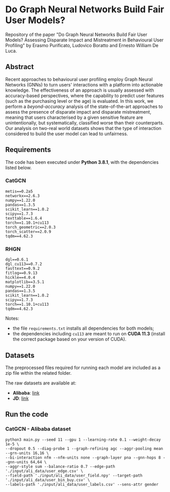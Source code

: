 # Do Graph Neural Networks Build Fair User Models?
Repository of the paper "Do Graph Neural Networks Build Fair User Models? Assessing Disparate Impact and Mistreatment in Behavioural User Profiling" by Erasmo Purificato, Ludovico Boratto and Ernesto William De Luca.

## Abstract
Recent approaches to behavioural user profiling employ Graph Neural Networks (GNNs) to turn users' interactions with a platform into actionable knowledge. The effectiveness of an approach is usually assessed with accuracy-based perspectives, where the capability to predict user features (such as the purchasing level or the age) is evaluated. In this work, we perform a *beyond-accuracy* analysis of the state-of-the-art approaches to assess the presence of disparate impact and disparate mistreatment, meaning that users characterised by a given sensitive feature are unintentionally, but systematically, classified worse than their counterparts. Our analysis on two-real world datasets shows that the type of interaction considered to build the user model can lead to unfairness.

## Requirements
The code has been executed under **Python 3.8.1**, with the dependencies listed below.

### CatGCN
```
metis==0.2a5
networkx==2.6.3
numpy==1.22.0
pandas==1.3.5
scikit_learn==1.0.2
scipy==1.7.3
texttable==1.6.4
torch==1.10.1+cu113
torch_geometric==2.0.3
torch_scatter==2.0.9
tqdm==4.62.3
```

### RHGN
```
dgl==0.6.1
dgl_cu113==0.7.2
fasttext==0.9.2
fitlog==0.9.13
hickle==4.0.4
matplotlib==3.5.1
numpy==1.22.0
pandas==1.3.5
scikit_learn==1.0.2
scipy==1.7.3
torch==1.10.1+cu113
tqdm==4.62.3
```
Notes:
* the file `requirements.txt` installs all dependencies for both models;
* the dependencies including `cu113` are meant to run on **CUDA 11.3** (install the correct package based on your version of CUDA).

## Datasets
The preprocessed files required for running each model are included as a zip file within the related folder.

The raw datasets are available at:
* **Alibaba**: [link](https://tianchi.aliyun.com/dataset/dataDetail?dataId=56)
* **JD**: [link](https://github.com/guyulongcs/IJCAI2019_HGAT)

## Run the code

### CatGCN - Alibaba dataset
```
python3 main.py --seed 11 --gpu 1 --learning-rate 0.1 --weight-decay 1e-5 \
--dropout 0.5 --diag-probe 1 --graph-refining agc --aggr-pooling mean --grn-units 16,16 \
--bi-interaction nfm --nfm-units none --graph-layer pna --gnn-hops 8 --gnn-units 64,64 \
--aggr-style sum --balance-ratio 0.7 --edge-path './input/ali_data/user_edge.csv' \
--field-path './input/ali_data/user_field.npy' --target-path './input/ali_data/user_bin_buy.csv' \
--labels-path './input/ali_data/user_labels.csv' --sens-attr gender
```